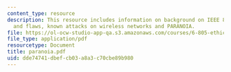 ```yaml
---
content_type: resource
description: This resource includes information on background on IEEE 802.11, structure
  and flaws, known attacks on wireless networks and PARANOIA.
file: https://ol-ocw-studio-app-qa.s3.amazonaws.com/courses/6-805-ethics-and-the-law-on-the-electronic-frontier-fall-2005/dde74741dbefcb03a8a3c70cbe89b980_paranoia.pdf
file_type: application/pdf
resourcetype: Document
title: paranoia.pdf
uid: dde74741-dbef-cb03-a8a3-c70cbe89b980
---
```

